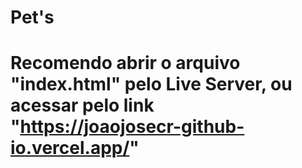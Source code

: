 ﻿# Pet's

# Recomendo abrir o arquivo "index.html" pelo Live Server, ou acessar pelo link "https://joaojosecr-github-io.vercel.app/"

